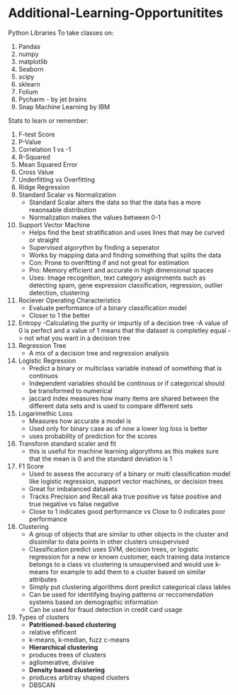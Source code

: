 # Additional-Learning-Opportunitites
Python Libraries To take classes on:
1. Pandas
2. numpy
3. matplotlib
4. Seaborn
5. scipy
6. sklearn
7. Folium
8. Pycharm - by jet brains
9. Snap Machine Learning by IBM

Stats to learn or remember:
1. F-test Score
2. P-Value
3. Correlation 1 vs -1
4. R-Squared
5. Mean Squared Error
6. Cross Value
7. Underfitting vs Overfitting
8. Ridge Regression
9. Standard Scalar vs Normalization
    - Standard Scalar alters the data so that the data has a more reaonsable distribution
    - Normalization makes the values between 0-1
10. Support Vector Machine
    - Helps find the best stratification and uses lines that may be curved or straight
    - Supervised algorythm by finding a seperator
    - Works by mapping data and finding something that splits the data
    - Con: Prone to overiftting if and not great for estimation
    - Pro: Memory efficient and accurate in high dimensional spaces
    - Uses: Image recognition, text category assignments such as detecting spam, gene expression classification, regression, outlier detection, clustering
11. Rociever Operating Characteristics
    - Evaluate performance of a binary classification model
    - Closer to 1 the better
12. Entropy
    -Calculating the purity or impurtiy of a decision tree
    -A value of 0 is perfect and a value of 1 means that the dataset is completley equal -> not what you want in a decision tree
14. Regression Tree
    - A mix of a decision tree and regression analysis
15. Logistic Regression
    - Predict a binary or multiclass variable instead of something that is continuos
    - Independent variables should be continous or if categorical should be transformed to numerical
    - jaccard index measures how many items are shared between the different data sets and is used to compare different sets
16. Logarimethic Loss
    - Measures how accurate a model is
    - Used only for binary case as of now a lower log loss is better
    - uses probability of prediction for the scores
17. Transform standard scaler and fit
    - this is useful for machine learning algorythms as this makes sure that the mean is 0 and the standard deviation is 1
18. F1 Score
    - Used to assess the accuracy of a binary or multi classification model like logistic regression, support vector machines, or decision trees
    - Great for imbalanced datasets
    - Tracks Precision and Recall aka true positive vs false positive and true negative vs false negative
    - Close to 1 indicates good performance vs Close to 0 indicates poor performance
19. Clustering
    - A group of objects that are similar to other objects in the cluster and dissimilar to data points in other clusters unsupervised
    - Classification predict uses SVM, decision trees, or logistic regression for a new or known customer, each training data instance belongs to a class vs clustering is unsupervised and would use k-means for example to add them to a cluster based on similar attributes
    - Simply put clustering algorithms dont predict categorical class lables
    - Can be used for identifying buying patterns or reccomendation systems based on demographic information
    - Can be used for fraud detection in credit card usage
20. Types of clusters
    - **Patritioned-based clustering**
    - relative efificent
    - k-means, k-median, fuzz c-means
    - **Hierarchical clustering**
    - produces trees of clusters
    - agllomerative, divisive
    - **Density based clustering**
    - produces arbitray shaped clusters
    - DBSCAN

